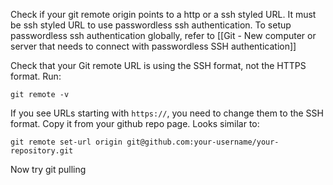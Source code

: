 
Check if your git remote origin points to a http or a ssh styled URL. It must be ssh styled URL to use passwordless ssh authentication. To setup passwordless ssh authentication globally, refer to [[Git - New computer or server that needs to connect with passwordless SSH authentication]]


Check that your Git remote URL is using the SSH format, not the HTTPS format. Run:
```
git remote -v
```

If you see URLs starting with `https://`, you need to change them to the SSH format. Copy it from your github repo page. Looks similar to:
```
git remote set-url origin git@github.com:your-username/your-repository.git
```

Now try git pulling